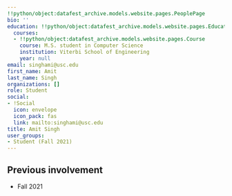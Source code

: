 ```yaml
---
!!python/object:datafest_archive.models.website.pages.PeoplePage
bio: ''
education: !!python/object:datafest_archive.models.website.pages.Education
  courses:
  - !!python/object:datafest_archive.models.website.pages.Course
    course: M.S. student in Computer Science
    institution: Viterbi School of Engineering
    year: null
email: singhami@usc.edu
first_name: Amit
last_name: Singh
organizations: []
role: Student
social:
- !Social
  icon: envelope
  icon_pack: fas
  link: mailto:singhami@usc.edu
title: Amit Singh
user_groups:
- Student (Fall 2021)
---
```



## Previous involvement

* Fall 2021

